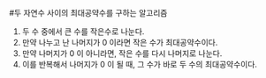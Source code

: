 #두 자연수 사이의 최대공약수를 구하는 알고리즘

1. 두 수 중에서 큰 수를 작은수로 나눈다.
2. 만약 나누고 난 나머지가 0 이라면 작은 수가 최대공약수이다.
3. 만약 나머지가 0 이 아니라면, 작은 수를 다시 나머지로 나눈다.
4. 이를 반복해서 나머지가 0 이 될 때, 그 수가 바로 두 수의 최대공약수이다.

